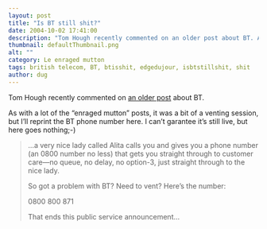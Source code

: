 ```yaml
---
layout: post
title: "Is BT still shit?"
date: 2004-10-02 17:41:00
description: "Tom Hough recently commented on an older post about BT. As with a lot of the &#8220;enraged mutton&#8221; posts, it was a bit of a venting session, but I&#8217;ll reprint the BT phone number here. I can&#8217;t garantee it&#8217;s still&#8230;"
thumbnail: defaultThumbnail.png
alt: ""
category: Le enraged mutton
tags: british telecom, BT, btisshit, edgedujour, isbtstillshit, shit
author: dug
---
```


<p>Tom Hough recently commented on <a href="/le_enraged_mutton/is_bt_shit_as_well.html">an older post</a> about <span class="caps"><span class="caps">BT.</span></span></p>

<p>As with a lot of the &#8220;enraged mutton&#8221; posts, it was a bit of a venting session, but I&#8217;ll reprint the BT phone number here. I can&#8217;t garantee it&#8217;s still live, but here goes nothing;-)</p>

<blockquote><p>&#8230;a very nice lady called Alita calls you and gives you a phone number (an 0800 number no less) that gets you straight through to customer care&#8212;no queue, no delay, no option-3, just straight through to the nice lady.</p>

<p>So got a problem with BT? Need to vent? Here&#8217;s the number:</p>

<p>0800 800 871</p>

<p>That ends this public service announcement&#8230;</p></blockquote>
